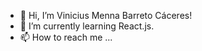 - 👋 Hi, I’m Vinicius Menna Barreto Cáceres!
- 🌱 I’m currently learning React.js.
- 📫 How to reach me ...

<!---
Viniciusmbc/Viniciusmbc is a ✨ special ✨ repository because its `README.md` (this file) appears on your GitHub profile.
You can click the Preview link to take a look at your changes.
--->
